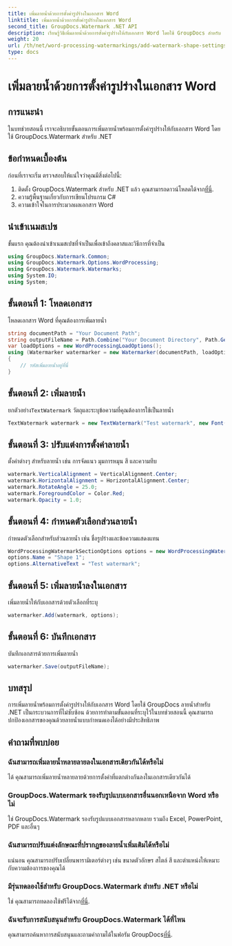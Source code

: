 ```yaml
---
title: เพิ่มลายน้ำด้วยการตั้งค่ารูปร่างในเอกสาร Word
linktitle: เพิ่มลายน้ำด้วยการตั้งค่ารูปร่างในเอกสาร Word
second_title: GroupDocs.Watermark .NET API
description: เรียนรู้วิธีเพิ่มลายน้ำด้วยการตั้งค่ารูปร่างให้กับเอกสาร Word โดยใช้ GroupDocs สำหรับ .NET ปกป้องเอกสารของคุณอย่างมีประสิทธิภาพ
weight: 20
url: /th/net/word-processing-watermarkings/add-watermark-shape-settings-word-docs/
type: docs
---
```

# เพิ่มลายน้ำด้วยการตั้งค่ารูปร่างในเอกสาร Word

## การแนะนำ
ในบทช่วยสอนนี้ เราจะอธิบายขั้นตอนการเพิ่มลายน้ำพร้อมการตั้งค่ารูปร่างให้กับเอกสาร Word โดยใช้ GroupDocs.Watermark สำหรับ .NET
## ข้อกำหนดเบื้องต้น
ก่อนที่เราจะเริ่ม ตรวจสอบให้แน่ใจว่าคุณมีสิ่งต่อไปนี้:
1.  ติดตั้ง GroupDocs.Watermark สำหรับ .NET แล้ว คุณสามารถดาวน์โหลดได้จาก[ที่นี่](https://releases.groupdocs.com/Watermark/net/).
2. ความรู้พื้นฐานเกี่ยวกับการเขียนโปรแกรม C#
3. ความเข้าใจในการประมวลผลเอกสาร Word

## นำเข้าเนมสเปซ
ขั้นแรก คุณต้องนำเข้าเนมสเปซที่จำเป็นเพื่อเข้าถึงคลาสและวิธีการที่จำเป็น
```csharp
using GroupDocs.Watermark.Common;
using GroupDocs.Watermark.Options.WordProcessing;
using GroupDocs.Watermark.Watermarks;
using System.IO;
using System;
```
## ขั้นตอนที่ 1: โหลดเอกสาร
โหลดเอกสาร Word ที่คุณต้องการเพิ่มลายน้ำ
```csharp
string documentPath = "Your Document Path";
string outputFileName = Path.Combine("Your Document Directory", Path.GetFileName(documentPath));
var loadOptions = new WordProcessingLoadOptions();
using (Watermarker watermarker = new Watermarker(documentPath, loadOptions))
{
    // รหัสเพิ่มลายน้ำอยู่ที่นี่
}
```
## ขั้นตอนที่ 2: เพิ่มลายน้ำ
 ยกตัวอย่าง`TextWatermark` วัตถุและระบุข้อความที่คุณต้องการใช้เป็นลายน้ำ
```csharp
TextWatermark watermark = new TextWatermark("Test watermark", new Font("Arial", 19));
```
## ขั้นตอนที่ 3: ปรับแต่งการตั้งค่าลายน้ำ
ตั้งค่าต่างๆ สำหรับลายน้ำ เช่น การจัดแนว มุมการหมุน สี และความทึบ
```csharp
watermark.VerticalAlignment = VerticalAlignment.Center;
watermark.HorizontalAlignment = HorizontalAlignment.Center;
watermark.RotateAngle = 25.0;
watermark.ForegroundColor = Color.Red;
watermark.Opacity = 1.0;
```
## ขั้นตอนที่ 4: กำหนดตัวเลือกส่วนลายน้ำ
กำหนดตัวเลือกสำหรับส่วนลายน้ำ เช่น ชื่อรูปร่างและข้อความแสดงแทน
```csharp
WordProcessingWatermarkSectionOptions options = new WordProcessingWatermarkSectionOptions();
options.Name = "Shape 1";
options.AlternativeText = "Test watermark";
```
## ขั้นตอนที่ 5: เพิ่มลายน้ำลงในเอกสาร
เพิ่มลายน้ำให้กับเอกสารด้วยตัวเลือกที่ระบุ
```csharp
watermarker.Add(watermark, options);
```
## ขั้นตอนที่ 6: บันทึกเอกสาร
บันทึกเอกสารด้วยการเพิ่มลายน้ำ
```csharp
watermarker.Save(outputFileName);
```

## บทสรุป
การเพิ่มลายน้ำพร้อมการตั้งค่ารูปร่างให้กับเอกสาร Word โดยใช้ GroupDocs ลายน้ำสำหรับ .NET เป็นกระบวนการที่ไม่ซับซ้อน ด้วยการทำตามขั้นตอนที่ระบุไว้ในบทช่วยสอนนี้ คุณสามารถปกป้องเอกสารของคุณด้วยลายน้ำแบบกำหนดเองได้อย่างมีประสิทธิภาพ
## คำถามที่พบบ่อย
### ฉันสามารถเพิ่มลายน้ำหลายลายลงในเอกสารเดียวกันได้หรือไม่
ได้ คุณสามารถเพิ่มลายน้ำหลายลายด้วยการตั้งค่าที่แตกต่างกันลงในเอกสารเดียวกันได้
### GroupDocs.Watermark รองรับรูปแบบเอกสารอื่นนอกเหนือจาก Word หรือไม่
ใช่ GroupDocs.Watermark รองรับรูปแบบเอกสารหลากหลาย รวมถึง Excel, PowerPoint, PDF และอื่นๆ
### ฉันสามารถปรับแต่งลักษณะที่ปรากฏของลายน้ำเพิ่มเติมได้หรือไม่
แน่นอน คุณสามารถปรับเปลี่ยนพารามิเตอร์ต่างๆ เช่น ขนาดตัวอักษร สไตล์ สี และตำแหน่งให้เหมาะกับความต้องการของคุณได้
### มีรุ่นทดลองใช้สำหรับ GroupDocs.Watermark สำหรับ .NET หรือไม่
 ใช่ คุณสามารถทดลองใช้ฟรีได้จาก[ที่นี่](https://releases.groupdocs.com/).
### ฉันจะรับการสนับสนุนสำหรับ GroupDocs.Watermark ได้ที่ไหน
 คุณสามารถค้นหาการสนับสนุนและถามคำถามได้ในฟอรัม GroupDocs[ที่นี่](https://forum.groupdocs.com/c/watermark/19).